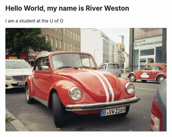 <!DOCTYPE html>
<html lang="en">
<head>
  <meta charset="UTF-8">
  <meta name="viewport" content="width=device-width, initial-scale=1.0">
  <meta http-equiv="X-UA-Compatible" content="ie=edge">
  <title>rweston233 GitHub Webpage</title>
</head>
<body>
  <h2>Hello World, my name is River Weston </h2>
  <p>I am a student at the U of O</p>
  <img src="images/RedBeetle.jpeg" alt="red RedBeetle">
</body>
</html>
